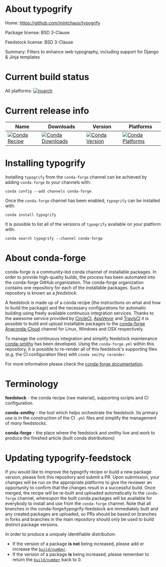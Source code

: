 About typogrify
===============

Home: https://github.com/mintchaos/typogrify

Package license: BSD 3-Clause

Feedstock license: BSD 3-Clause

Summary: Filters to enhance web typography, including support for Django & Jinja templates



Current build status
====================

All platforms:
[![noarch](https://img.shields.io/circleci/project/github/conda-forge/typogrify-feedstock/master.svg?label=noarch)](https://circleci.com/gh/conda-forge/typogrify-feedstock)

Current release info
====================

| Name | Downloads | Version | Platforms |
| --- | --- | --- | --- |
| [![Conda Recipe](https://img.shields.io/badge/recipe-typogrify-green.svg)](https://anaconda.org/conda-forge/typogrify) | [![Conda Downloads](https://img.shields.io/conda/dn/conda-forge/typogrify.svg)](https://anaconda.org/conda-forge/typogrify) | [![Conda Version](https://img.shields.io/conda/vn/conda-forge/typogrify.svg)](https://anaconda.org/conda-forge/typogrify) | [![Conda Platforms](https://img.shields.io/conda/pn/conda-forge/typogrify.svg)](https://anaconda.org/conda-forge/typogrify) |

Installing typogrify
====================

Installing `typogrify` from the `conda-forge` channel can be achieved by adding `conda-forge` to your channels with:

```
conda config --add channels conda-forge
```

Once the `conda-forge` channel has been enabled, `typogrify` can be installed with:

```
conda install typogrify
```

It is possible to list all of the versions of `typogrify` available on your platform with:

```
conda search typogrify --channel conda-forge
```


About conda-forge
=================

conda-forge is a community-led conda channel of installable packages.
In order to provide high-quality builds, the process has been automated into the
conda-forge GitHub organization. The conda-forge organization contains one repository
for each of the installable packages. Such a repository is known as a *feedstock*.

A feedstock is made up of a conda recipe (the instructions on what and how to build
the package) and the necessary configurations for automatic building using freely
available continuous integration services. Thanks to the awesome service provided by
[CircleCI](https://circleci.com/), [AppVeyor](http://www.appveyor.com/)
and [TravisCI](https://travis-ci.org/) it is possible to build and upload installable
packages to the [conda-forge](https://anaconda.org/conda-forge)
[Anaconda-Cloud](http://docs.anaconda.org/) channel for Linux, Windows and OSX respectively.

To manage the continuous integration and simplify feedstock maintenance
[conda-smithy](http://github.com/conda-forge/conda-smithy) has been developed.
Using the ``conda-forge.yml`` within this repository, it is possible to re-render all of
this feedstock's supporting files (e.g. the CI configuration files) with ``conda smithy rerender``.

For more information please check the [conda-forge documentation](https://conda-forge.org/docs/).

Terminology
===========

**feedstock** - the conda recipe (raw material), supporting scripts and CI configuration.

**conda-smithy** - the tool which helps orchestrate the feedstock.
                   Its primary use is in the construction of the CI ``.yml`` files
                   and simplify the management of *many* feedstocks.

**conda-forge** - the place where the feedstock and smithy live and work to
                  produce the finished article (built conda distributions)


Updating typogrify-feedstock
============================

If you would like to improve the typogrify recipe or build a new
package version, please fork this repository and submit a PR. Upon submission,
your changes will be run on the appropriate platforms to give the reviewer an
opportunity to confirm that the changes result in a successful build. Once
merged, the recipe will be re-built and uploaded automatically to the
`conda-forge` channel, whereupon the built conda packages will be available for
everybody to install and use from the `conda-forge` channel.
Note that all branches in the conda-forge/typogrify-feedstock are
immediately built and any created packages are uploaded, so PRs should be based
on branches in forks and branches in the main repository should only be used to
build distinct package versions.

In order to produce a uniquely identifiable distribution:
 * If the version of a package **is not** being increased, please add or increase
   the [``build/number``](http://conda.pydata.org/docs/building/meta-yaml.html#build-number-and-string).
 * If the version of a package **is** being increased, please remember to return
   the [``build/number``](http://conda.pydata.org/docs/building/meta-yaml.html#build-number-and-string)
   back to 0.